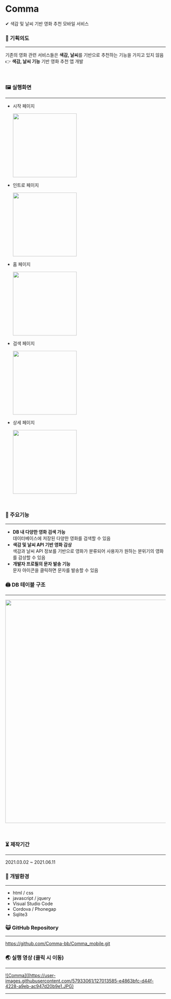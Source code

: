 # Comma
✔ 색감 및 날씨 기반 영화 추천 모바일 서비스


### 📄 기획의도

------



기존의 영화 관련 서비스들은 **색감, 날씨**를 기반으로 추천하는 기능을 가지고 있지 않음<br>
👉 **색감, 날씨 기능** 기반 영화 추천 앱 개발

<br>

### 🖼 실행화면

------

- 시작 페이지
  <p>
    <img src="https://user-images.githubusercontent.com/57933061/125465196-dc9fdeec-1e1f-4608-ba9d-f9d5cab2b589.png" width="200" float = "center">
  </p>
- 인트로 페이지
  <p>
    <img src="https://user-images.githubusercontent.com/57933061/125465916-10d67b30-3988-41fe-8117-71b9a3b4fe52.png" width="200" float = "center">
  </p>
- 홈 페이지
  <p>
    <img src="https://user-images.githubusercontent.com/57933061/125464841-ca025b37-d577-4362-ad46-b3e5bba8d513.png" width="200" float = "center">
  </p>
- 검색 페이지
  <p>
    <img src="https://user-images.githubusercontent.com/57933061/125465000-7b78f8db-589a-4aa4-a9fe-c3c31d1a47d0.png" width="200" float = "center">
  </p>
- 상세 페이지
  <p>
    <img src="https://user-images.githubusercontent.com/57933061/125465048-9ff876cd-1f32-4793-804d-28499eb8dac8.png" width="200" float = "center">
  </p>
<br>


### 📌 주요기능

------

- **DB 내 다양한 영화 검색 가능**<br>데이터베이스에 저장된 다양한 영화를 검색할 수 있음<br>
- **색감  및 날씨 API 기반 영화 감상**<br>색감과 날씨 API 정보를 기반으로 영화가 분류되어 사용자가 원하는 분위기의 영화를 감상할 수 있음<br>
- **개발자 프로필의 문자 발송 기능**<br>문자 아이콘을 클릭하면 문자를 발송할 수 있음<br>


### 🖨 DB 테이블 구조

------
<p>
    <img src="https://user-images.githubusercontent.com/57933061/125468040-212634a4-d7ef-4924-9672-460aa32d5f5a.png" width="700">
</p><br>
  
### ⏳ 제작기간

------

2021.03.02 ~ 2021.06.11




### 💫 개발환경

------

- html / css 
- javascript / jquery
- Visual Studio Code
- Cordova / Phonegap
- Sqlite3



### 😺 GitHub Repository

------
 
https://github.com/Comma-bb/Comma_mobile.git


### 🌏 실행 영상 (클릭 시 이동)

------
[![Comma]((https://user-images.githubusercontent.com/57933061/127013585-e4863bfc-d44f-4228-a9eb-ac947d20b9e1.JPG)](https://www.youtube.com/watch?v=dP_CiEk4rVA) 

------


